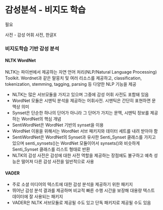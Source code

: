 # 감성분석 - 비지도 학습 


필요 

사전 - 감성 어휘 사전, 한글X

### 비지도학습 기반 감성 분석
#### NLTK WordNet
 NLTK는 파이썬에서 제공하는 자연 언어 처리(NLP/Natural Language Processing) Toolkit. Wordnet과 같은 말뭉치 및 여러 리소스를 제공하고, classification, tokenization, stemming, tagging, parsing 등 다양한 NLP 기능을 제공
* NLTK는 많은 서브모듈을 가지고 있으며 그중에 감성 어휘 사전도 포함돼 있음
* WordNet 모듈은 시맨틱 분석을 제공하는 어휘사전. 시맨틱은 간단히 표현하면 문맥상 의미
* Synset은 단순한 하나의 단어가 아니라 그 단어가 가지는 문맥, 시맨틱 정보를 제공하는 WordNet의 핵심 개념
* SentiWordNet은 WordNet 기반의 synset을 이용
* WordNet 이용을 위해서는 WordNet 서브 패키지와 데이터 세트를 내려 받아야 함
* SentiWordNet은 WordNet의 Synset과 유사한 Senti_Synset 클래스를 가지고 있으며 senti_synsets()는 WordNet 모듈이어서 synsets()와 비슷하게 Senti_Synset 클래스를 리스트 형태로 반환
* NLTK의 감성 사전은 감성에 대한 사전 역할을 제공하는 장점에도 불구하고 예측 성능은 떨어져 다른 감성 사전을 일반적으로 사용

#### VADER
* 주로 소셜 미디어의 텍스트에 대한 감성 분석을 제공하기 위한 패키지
* 뛰어난 감성 분석 결과를 제공하며 비교적 빠른 수행 시간을 보장해 대용량 텍스트 데이터에 잘 사용되는 패키지
* VADER은 NLTK 서브모듈로 제공될 수도 있고 단독 패키지로 제공될 수도 있음


